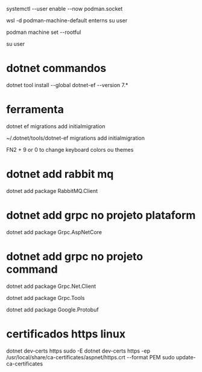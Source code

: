 systemctl --user enable --now podman.socket

wsl -d podman-machine-default enterns su user

podman machine set --rootful

su user


# dotnet commandos

dotnet tool install --global dotnet-ef --version 7.*

# ferramenta 

dotnet ef migrations add initialmigration

~/.dotnet/tools/dotnet-ef migrations add initialmigration


FN2 + 9 or 0 to change keyboard colors ou themes


# dotnet add rabbit mq

dotnet add package RabbitMQ.Client


# dotnet add grpc no projeto plataform

dotnet add package Grpc.AspNetCore


# dotnet add grpc no projeto command

dotnet add package Grpc.Net.Client

dotnet add package Grpc.Tools

dotnet add package Google.Protobuf


# certificados https linux

dotnet dev-certs https
sudo -E dotnet dev-certs https -ep /usr/local/share/ca-certificates/aspnet/https.crt --format PEM
sudo update-ca-certificates